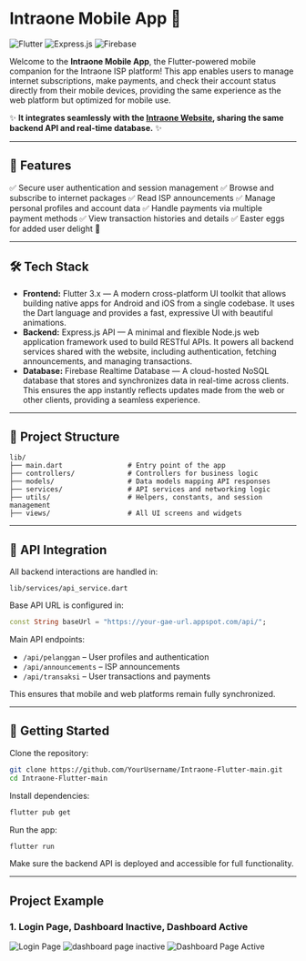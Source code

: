 # Intraone Mobile App 📱

![Flutter](https://img.shields.io/badge/Flutter-3.x-blue?logo=flutter\&logoColor=white) ![Express.js](https://img.shields.io/badge/Express.js-4.x-brightgreen?logo=express\&logoColor=white) ![Firebase](https://img.shields.io/badge/Firebase-RealtimeDB-orange?logo=firebase\&logoColor=white)

Welcome to the **Intraone Mobile App**, the Flutter-powered mobile companion for the Intraone ISP platform! This app enables users to manage internet subscriptions, make payments, and check their account status directly from their mobile devices, providing the same experience as the web platform but optimized for mobile use.

✨ **It integrates seamlessly with the [Intraone Website](https://github.com/YourUsername/Intraone-main), sharing the same backend API and real-time database.** ✨

---

## 🚀 Features

✅ Secure user authentication and session management
✅ Browse and subscribe to internet packages
✅ Read ISP announcements
✅ Manage personal profiles and account data
✅ Handle payments via multiple payment methods
✅ View transaction histories and details
✅ Easter eggs for added user delight 🎉

---

## 🛠 Tech Stack

* **Frontend:** Flutter 3.x — A modern cross-platform UI toolkit that allows building native apps for Android and iOS from a single codebase. It uses the Dart language and provides a fast, expressive UI with beautiful animations.
* **Backend:** Express.js API — A minimal and flexible Node.js web application framework used to build RESTful APIs. It powers all backend services shared with the website, including authentication, fetching announcements, and managing transactions.
* **Database:** Firebase Realtime Database — A cloud-hosted NoSQL database that stores and synchronizes data in real-time across clients. This ensures the app instantly reflects updates made from the web or other clients, providing a seamless experience.

---

## 📂 Project Structure

```
lib/
├── main.dart                # Entry point of the app
├── controllers/             # Controllers for business logic
├── models/                  # Data models mapping API responses
├── services/                # API services and networking logic
├── utils/                   # Helpers, constants, and session management
├── views/                   # All UI screens and widgets
```

---

## 🔗 API Integration

All backend interactions are handled in:

```
lib/services/api_service.dart
```

Base API URL is configured in:

```dart
const String baseUrl = "https://your-gae-url.appspot.com/api/";
```

Main API endpoints:

* `/api/pelanggan` – User profiles and authentication
* `/api/announcements` – ISP announcements
* `/api/transaksi` – User transactions and payments

This ensures that mobile and web platforms remain fully synchronized.

---

## 📲 Getting Started

Clone the repository:

```bash
git clone https://github.com/YourUsername/Intraone-Flutter-main.git
cd Intraone-Flutter-main
```

Install dependencies:

```bash
flutter pub get
```

Run the app:

```bash
flutter run
```

Make sure the backend API is deployed and accessible for full functionality.

---

## Project Example

### 1. Login Page, Dashboard Inactive, Dashboard Active
![Login Page](./assets/flutter_login.png)                       ![dashboard page inactive](./assets/flutter_dashboard_pending.png)              ![Dashboard Page Active](./assets/flutter_dashboard_active.png)
